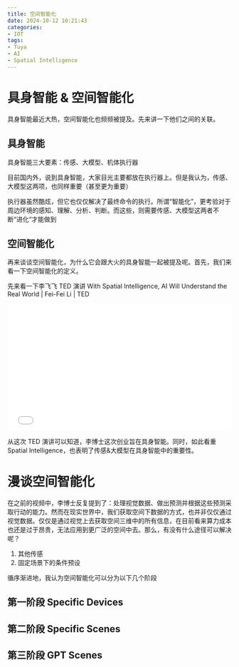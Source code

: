 ```yaml
---
title: 空间智能化
date: 2024-10-12 10:21:43
categories: 
- IOT
tags:
- Tuya
- AI
- Spatial Intelligence
---
```

# 具身智能 & 空间智能化
具身智能最近大热，空间智能化也频频被提及。先来讲一下他们之间的关联。
## 具身智能
具身智能三大要素：传感、大模型、机体执行器

目前国内外，说到具身智能，大家目光主要都放在执行器上。但是我认为，传感、大模型这两项，也同样重要（甚至更为重要）

执行器虽然酷炫，但它也仅仅解决了最终命令的执行。所谓“智能化”，更考验对于周边环境的感知、理解、分析、判断。而这些，则需要传感、大模型这两者不断“进化“才能做到

## 空间智能化
再来谈谈空间智能化，为什么它会跟大火的具身智能一起被提及呢。首先，我们来看一下空间智能化的定义。

先来看一下李飞飞 TED 演讲
With Spatial Intelligence, AI Will Understand the Real World | Fei-Fei Li | TED
<div style="position: relative; padding-bottom: 56.25%; height: 0; overflow: hidden; max-width: 100%; height: auto;">
<iframe style="position: absolute; top: 0; left: 0; width: 100%; height: 100%;" 
        src="//player.bilibili.com/player.html?isOutside=true&aid=1654985070&bvid=BV1j7421Z74e&cid=1552780432&p=1" scrolling="no" border="0" frameborder="no" framespacing="0" allowfullscreen="true">
</iframe>
</div>

从这次 TED 演讲可以知道，李博士这次创业旨在具身智能。同时，如此看重 Spatial Intelligence，也表明了传感&大模型在具身智能中的重要性。

# 漫谈空间智能化
在之前的视频中，李博士反复提到了：处理视觉数据、做出预测并根据这些预测采取行动的能力。然而在现实世界中，我们获取空间下数据的方式，也并非仅仅通过视觉数据。仅仅是通过视觉上去获取空间三维中的所有信息，在目前看来算力成本也还是过于昂贵，无法应用到更广泛的空间中去。那么，有没有什么途径可以解决呢？

1. 其他传感
2. 固定场景下的条件预设

循序渐进地，我认为空间智能化可以分为以下几个阶段

## 第一阶段 Specific Devices



## 第二阶段 Specific Scenes



## 第三阶段 GPT Scenes